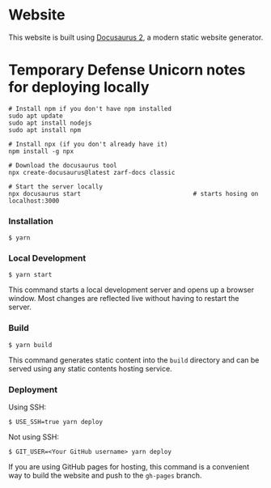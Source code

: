 # Website

This website is built using [Docusaurus 2](https://docusaurus.io/), a modern static website generator.

# Temporary Defense Unicorn notes for deploying locally
```
# Install npm if you don't have npm installed
sudo apt update
sudo apt install nodejs
sudo apt install npm

# Install npx (if you don't already have it)
npm install -g npx

# Download the docusaurus tool
npx create-docusaurus@latest zarf-docs classic

# Start the server locally 
npx docusaurus start                               # starts hosing on localhost:3000
```


### Installation

```
$ yarn
```

### Local Development

```
$ yarn start
```

This command starts a local development server and opens up a browser window. Most changes are reflected live without having to restart the server.

### Build

```
$ yarn build
```

This command generates static content into the `build` directory and can be served using any static contents hosting service.

### Deployment

Using SSH:

```
$ USE_SSH=true yarn deploy
```

Not using SSH:

```
$ GIT_USER=<Your GitHub username> yarn deploy
```

If you are using GitHub pages for hosting, this command is a convenient way to build the website and push to the `gh-pages` branch.
